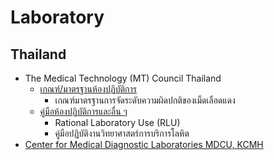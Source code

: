 # Laboratory

## Thailand
* The Medical Technology (MT) Council Thailand
    * [เกณฑ์/มาตรฐานห้องปฏิบัติการ](https://mtcouncil.org/download-category/%e0%b9%80%e0%b8%81%e0%b8%93%e0%b8%91%e0%b9%8c-%e0%b8%a1%e0%b8%b2%e0%b8%95%e0%b8%a3%e0%b8%90%e0%b8%b2%e0%b8%99%e0%b8%ab%e0%b9%89%e0%b8%ad%e0%b8%87%e0%b8%9b%e0%b8%8f%e0%b8%b4%e0%b8%9a%e0%b8%b1%e0%b8%95/)
        * เกณฑ์มาตรฐานการจัดระดับความผิดปกติของเม็ดเลือดแดง
    * [คู่มือห้องปฏิบัติการและอื่น ๆ](https://mtcouncil.org/download-category/%e0%b8%84%e0%b8%b9%e0%b9%88%e0%b8%a1%e0%b8%b7%e0%b8%ad%e0%b8%ab%e0%b9%89%e0%b8%ad%e0%b8%87%e0%b8%9b%e0%b8%8f%e0%b8%b4%e0%b8%9a%e0%b8%b1%e0%b8%95%e0%b8%b4%e0%b8%81%e0%b8%b2%e0%b8%a3%e0%b9%81%e0%b8%a5/)
        * Rational Laboratory Use (RLU)
        * คู่มือปฏิบัติงานวิทยาศาสตร์การบริการโลหิต
* [Center for Medical Diagnostic Laboratories MDCU, KCMH](https://cmdl.md.chula.ac.th/)
